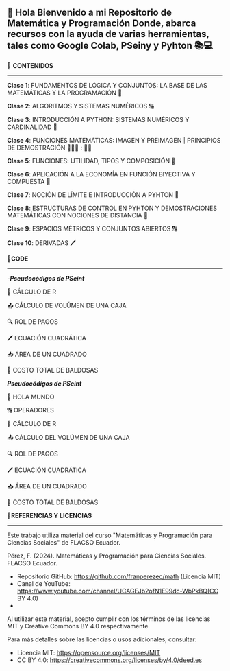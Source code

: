 👋 Hola Bienvenido a mi Repositorio de Matemática y Programación
Donde, abarca recursos con la ayuda de varias herramientas, tales como Google Colab, PSeiny y Pyhton 📚💻
-
👀 **CONTENIDOS** 
___________________________________________________________________________
**Clase 1**: FUNDAMENTOS DE LÓGICA Y CONJUNTOS: LA BASE DE LAS MATEMÁTICAS Y LA PROGRAMACIÓN 🐲

**Clase 2**: ALGORITMOS Y SISTEMAS NUMÉRICOS 🔠

**Clase 3**: INTRODUCCIÓN A PYTHON: SISTEMAS NUMÉRICOS Y CARDINALIDAD 🐍

**Clase 4**: FUNCIONES MATEMÁTICAS: IMAGEN Y PREIMAGEN | PRINCIPIOS DE DEMOSTRACIÓN 👩🏻‍🦰 : 👩🏻

**Clase 5**: FUNCIONES: UTILIDAD, TIPOS Y COMPOSICIÓN 📑

**Clase 6**: APLICACIÓN A LA ECONOMÍA EN FUNCIÓN BIYECTIVA Y COMPUESTA 🤑

**Clase 7**: NOCIÓN DE LÍMITE E INTRODUCCIÓN A PYHTON 🐍

**Clase 8**: ESTRUCTURAS DE CONTROL EN PYHTON Y DEMOSTRACIONES MATEMÁTICAS CON NOCIONES DE DISTANCIA 📐

**Clase 9**: ESPACIOS MÉTRICOS Y CONJUNTOS ABIERTOS 🔠

**Clase 10**: DERIVADAS 🖊️

📜**CODE**
____________________________________________________________________________
-***Pseudocódigos de PSeint***

📐 CÁLCULO DE R

📤 CÁLCULO DE VOLÚMEN DE UNA CAJA

🔍 ROL DE PAGOS

🖊️ ECUACIÓN CUADRÁTICA

📥 ÁREA DE UN CUADRADO

🤑 COSTO TOTAL DE BALDOSAS

***Pseudocódigos de PSeint***

👋 HOLA MUNDO

🔠 OPERADORES

📐 CÁLCULO DE R

📤 CÁLCULO DEL VOLÚMEN DE UNA CAJA

🔍 ROL DE PAGOS

🖊️ ECUACIÓN CUADRÁTICA 

📥 ÁREA DE UN CUADRADO

🤑 COSTO TOTAL DE BALDOSAS

🔗**REFERENCIAS Y LICENCIAS**
____________________________________________________________________________

Este trabajo utiliza material del curso "Matemáticas y Programación para Ciencias Sociales" de FLACSO Ecuador.

Pérez, F. (2024). Matemáticas y Programación para Ciencias Sociales. FLACSO Ecuador.
- Repositorio GitHub: https://github.com/franperezec/math (Licencia MIT)
- Canal de YouTube: https://www.youtube.com/channel/UCAGEJb2ofN1E99dc-WbPkBQ(CC BY 4.0)
- 
Al utilizar este material, acepto cumplir con los términos de las licencias MIT y Creative Commons BY 4.0 respectivamente.

Para más detalles sobre las licencias o usos adicionales, consultar:
- Licencia MIT: https://opensource.org/licenses/MIT
- CC BY 4.0: https://creativecommons.org/licenses/by/4.0/deed.es
